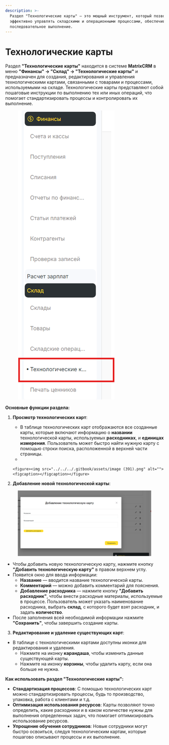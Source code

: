 ```yaml
---
description: >-
  Раздел "Технологические карты" — это мощный инструмент, который позволяет
  эффективно управлять складскими и операционными процессами, обеспечивая их
  последовательное выполнение.
---
```


# Технологические карты

Раздел **"Технологические карты"** находится в системе **MatrixCRM** в меню **"Финансы" -> "Склад" -> "Технологические карты"** и предназначен для создания, редактирования и управления технологическими картами, связанными с товарами и процессами, используемыми на складе. Технологические карты представляют собой пошаговые инструкции по выполнению тех или иных операций, что помогает стандартизировать процессы и контролировать их выполнение.

<figure><img src="../../../.gitbook/assets/image (69).png" alt=""><figcaption></figcaption></figure>

**Основные функции раздела:**

1. **Просмотр технологических карт**:
   * В таблице технологических карт отображаются все созданные карты, которые включают информацию о **названии** технологической карты, используемых **расходниках**, и **единицах измерения**. Пользователь может быстро найти нужную карту с помощью строки поиска, расположенной в верхней части страницы.
   *

       <figure><img src="../../../.gitbook/assets/image (391).png" alt=""><figcaption></figcaption></figure>
2. **Добавление новой технологической карты**:

<figure><img src="../../../.gitbook/assets/image (388).png" alt=""><figcaption></figcaption></figure>

* Чтобы добавить новую технологическую карту, нажмите кнопку **"Добавить технологическую карту"** в правом верхнем углу.
* Появится окно для ввода информации:
  * **Название** — вводится название технологической карты.
  * **Комментарий** — можно добавить комментарий для пояснения.
  * **Добавление расходника** — нажмите кнопку **"Добавить расходник"**, чтобы внести расходные материалы, используемые в процессе. Пользователь может указать наименование расходника, выбрать **склад**, с которого будет взят расходник, и задать **количество**.
* После заполнения всей необходимой информации нажмите **"Сохранить"**, чтобы завершить создание карты.

3. **Редактирование и удаление существующих карт**:

* В таблице с технологическими картами доступны иконки для редактирования и удаления.
  * Нажмите на иконку **карандаша**, чтобы изменить данные существующей карты.
  * Нажмите на иконку **корзины**, чтобы удалить карту, если она больше не нужна.

**Как использовать раздел "Технологические карты":**

* **Стандартизация процессов**: С помощью технологических карт можно стандартизировать процессы, будь то производство, упаковка, работа с клиентами и т.д.
* **Оптимизация использования ресурсов**: Карты позволяют точно определить, какие расходники и в каком количестве нужны для выполнения определенных задач, что помогает оптимизировать использование ресурсов.
* **Упрощение обучения сотрудников**: Новые сотрудники могут быстро освоиться, следуя технологическим картам, которые пошагово описывают процессы и их выполнение.
